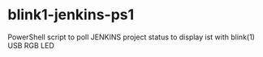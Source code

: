 # blink1-jenkins-ps1
PowerShell script to poll JENKINS project status to display ist with blink(1) USB RGB LED
